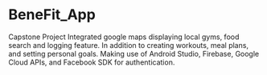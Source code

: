 # BeneFit_App
Capstone Project
Integrated google maps displaying local gyms, food search and logging feature. In addition to creating
workouts, meal plans, and setting personal goals. Making use of Android Studio, Firebase, Google Cloud APIs, and Facebook
SDK for authentication.
